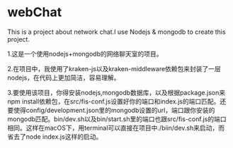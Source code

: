 # webChat
This is a project about network chat.I use Nodejs &amp; mongodb to create this project.

1.这是一个使用nodejs+mongodb的网络聊天室的项目。

2.在项目中，我使用了kraken-js以及kraken-middleware依赖包来封装了一层nodejs，在代码上更加简洁，容易理解。

3.要使用该项目，你得安装nodejs,mongodb数据库，以及根据package.json来npm install依赖包，在src/fis-conf.js设置好你的端口和index.js的端口匹配。还要使得config/development.json里的mongodb设置的url，端口跟你安装的mongodb匹配。bin/dev.sh以及bin/start.sh里的端口也跟src/fis-conf.js的端口相同。这样在macOS下，用terminal可以直接在项目中./biin/dev.sh来启动，而省去了node index.js这样的启动。
